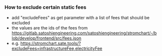 ### How to exclude certain static fees
* add "excludeFees" as get parameter with a list of fees that should be excluded
* the values are the ids of the fees from https://gitlab.satoshiengineering.com/satoshiengineering/stromchart/-/blob/develop/frontend/src/fees.json
* e.g. https://stromchart.sate.tools/?excludeFees=infrastructureFee,electricityFee
